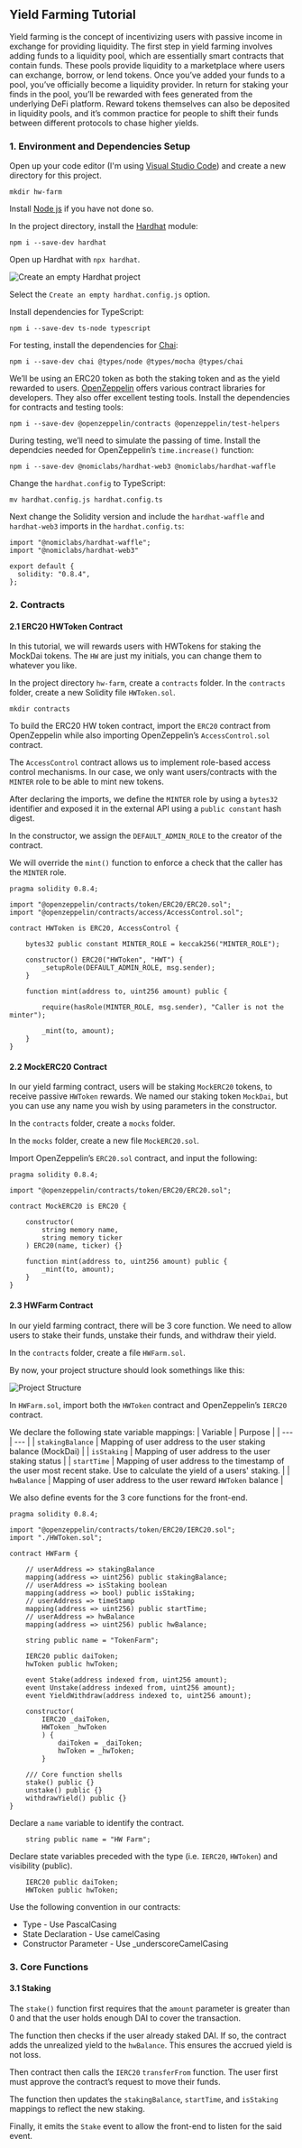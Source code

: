 ## Yield Farming Tutorial

Yield farming is the concept of incentivizing users with passive income in exchange for providing liquidity. The first step in yield farming involves adding funds to a liquidity pool, which are essentially smart contracts that contain funds. These pools provide liquidity to a marketplace where users can exchange, borrow, or lend tokens. Once you’ve added your funds to a pool, you’ve officially become a liquidity provider. In return for staking your finds in the pool, you’ll be rewarded with fees generated from the underlying DeFi platform. Reward tokens themselves can also be deposited in liquidity pools, and it’s common practice for people to shift their funds between different protocols to chase higher yields.

### 1. Environment and Dependencies Setup

Open up your code editor (I'm using [Visual Studio Code](https://code.visualstudio.com/)) and create a new directory for this project.
```
mkdir hw-farm
```

Install [Node js](https://nodejs.org/en/) if you have not done so.

In the project directory, install the [Hardhat](https://hardhat.org/) module:
```
npm i --save-dev hardhat
```

Open up Hardhat with `npx hardhat`.

![Create an empty Hardhat project](public/images/hardhat.jpg)

Select the `Create an empty hardhat.config.js` option.

Install dependencies for TypeScript:
```
npm i --save-dev ts-node typescript
```

For testing, install the dependencies for [Chai](https://www.chaijs.com/):
```
npm i --save-dev chai @types/node @types/mocha @types/chai
```

We’ll be using an ERC20 token as both the staking token and as the yield rewarded to users. [OpenZeppelin](https://openzeppelin.com/) offers various contract libraries for developers. They also offer excellent testing tools. Install the dependencies for contracts and testing tools:
```
npm i --save-dev @openzeppelin/contracts @openzeppelin/test-helpers
```

During testing, we’ll need to simulate the passing of time. Install the dependcies needed for OpenZeppelin’s `time.increase()` function:
```
npm i --save-dev @nomiclabs/hardhat-web3 @nomiclabs/hardhat-waffle
```

Change the `hardhat.config` to TypeScript:
```
mv hardhat.config.js hardhat.config.ts
```

Next change the Solidity version and include the `hardhat-waffle` and `hardhat-web3` imports in the `hardhat.config.ts`:
```
import "@nomiclabs/hardhat-waffle";
import "@nomiclabs/hardhat-web3"

export default {
  solidity: "0.8.4",
};
```

### 2. Contracts

#### 2.1 ERC20 HWToken Contract

In this tutorial, we will rewards users with HWTokens for staking the MockDai tokens.  The `HW` are just my initials, you can change them to whatever you like.

In the project directory  `hw-farm`, create a `contracts` folder.  In the `contracts` folder, create a new Solidity file `HWToken.sol`.
```
mkdir contracts
```

To build the ERC20 HW token contract, import the `ERC20` contract from OpenZeppelin while also importing OpenZeppelin’s `AccessControl.sol` contract. 

The `AccessControl` contract allows us to implement role-based access control mechanisms.  In our case, we only want users/contracts with the `MINTER` role to be able to mint new tokens.

After declaring the imports, we define the `MINTER` role by using a `bytes32` identifier and exposed it in the external API using a `public constant` hash digest.

In the constructor, we assign the `DEFAULT_ADMIN_ROLE` to the creator of the contract.

We will override the `mint()` function to enforce a check that the caller has the `MINTER` role.
```
pragma solidity 0.8.4;

import "@openzeppelin/contracts/token/ERC20/ERC20.sol";
import "@openzeppelin/contracts/access/AccessControl.sol";

contract HWToken is ERC20, AccessControl {

    bytes32 public constant MINTER_ROLE = keccak256("MINTER_ROLE");

    constructor() ERC20("HWToken", "HWT") {
        _setupRole(DEFAULT_ADMIN_ROLE, msg.sender);
    }

    function mint(address to, uint256 amount) public {

        require(hasRole(MINTER_ROLE, msg.sender), "Caller is not the minter");

        _mint(to, amount);
    }
}
``` 

#### 2.2 MockERC20 Contract

In our yield farming contract, users will be staking `MockERC20` tokens, to receive passive `HWToken` rewards. We named our staking token `MockDai`, but you can use any name you wish by using parameters in the constructor.

In the `contracts` folder, create a `mocks` folder.

In the `mocks` folder, create a new file `MockERC20.sol`.

Import OpenZeppelin’s `ERC20.sol` contract, and input the following:
```
pragma solidity 0.8.4;

import "@openzeppelin/contracts/token/ERC20/ERC20.sol";

contract MockERC20 is ERC20 {

    constructor(
        string memory name,
        string memory ticker
    ) ERC20(name, ticker) {}

    function mint(address to, uint256 amount) public {
        _mint(to, amount);
    }
}
```

#### 2.3 HWFarm Contract

In our yield farming contract, there will be 3 core function. We need to allow users to stake their funds, unstake their funds, and withdraw their yield. 

In the `contracts` folder, create a file `HWFarm.sol`.

By now, your project structure should look somethings like this:

![Project Structure](/public/images/structure.jpg)

In `HWFarm.sol`, import both the `HWToken` contract and OpenZeppelin’s `IERC20` contract. 

We declare the following state variable mappings:
| Variable | Purpose | 
| --- | --- |
| `stakingBalance` | Mapping of user address to the user staking balance (MockDai) |
| `isStaking` | Mapping of user address to the user staking status |
| `startTime` | Mapping of user address to the timestamp of the user most recent stake. Use to calculate the yield of a users' staking.  |
| `hwBalance` | Mapping of user address to the user reward `HWToken` balance |

We also define events for the 3 core functions for the front-end.
```
pragma solidity 0.8.4;

import "@openzeppelin/contracts/token/ERC20/IERC20.sol";
import "./HWToken.sol";

contract HWFarm {

    // userAddress => stakingBalance
    mapping(address => uint256) public stakingBalance;
    // userAddress => isStaking boolean
    mapping(address => bool) public isStaking;
    // userAddress => timeStamp
    mapping(address => uint256) public startTime;
    // userAddress => hwBalance
    mapping(address => uint256) public hwBalance;

    string public name = "TokenFarm";

    IERC20 public daiToken;
    hwToken public hwToken;

    event Stake(address indexed from, uint256 amount);
    event Unstake(address indexed from, uint256 amount);
    event YieldWithdraw(address indexed to, uint256 amount);

    constructor(
        IERC20 _daiToken,
        HWToken _hwToken
        ) {
            daiToken = _daiToken;
            hwToken = _hwToken;
        }

    /// Core function shells
    stake() public {}
    unstake() public {}
    withdrawYield() public {}
}
```

Declare a `name` variable to identify the contract.
```
    string public name = "HW Farm";
```

Declare state variables preceded with the type (i.e. `IERC20`, `HWToken`) and visibility (public).
```
    IERC20 public daiToken;
    HWToken public hwToken;
```

Use the following convention in our contracts:
- Type - Use PascalCasing
- State Declaration - Use camelCasing
- Constructor Parameter - Use _underscoreCamelCasing

### 3. Core Functions

#### 3.1 Staking

The `stake()` function first requires that the `amount` parameter is greater than 0 and that the user holds enough DAI to cover the transaction. 

The function then checks if the user already staked DAI. If so, the contract adds the unrealized yield to the `hwBalance`. This ensures the accrued yield is not loss. 

Then contract then calls the `IERC20` `transferFrom` function. The user first must approve the contract’s request to move their funds. 

The function then updates the `stakingBalance`, `startTime`, and `isStaking` mappings to reflect the new staking.

Finally, it emits the `Stake` event to allow the front-end to listen for the said event.






